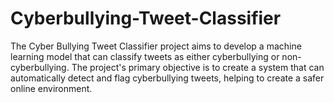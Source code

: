 # Cyberbullying-Tweet-Classifier
The Cyber Bullying Tweet Classifier project aims to develop a machine learning model that can classify tweets as either cyberbullying or non-cyberbullying. The project's primary objective is to create a system that can automatically detect and flag cyberbullying tweets, helping to create a safer online environment.
